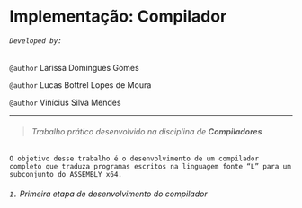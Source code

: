 # Implementação: Compilador

###### `Developed by:`

`@author` Larissa Domingues Gomes

`@author` Lucas Bottrel Lopes de Moura

`@author` Vinícius Silva Mendes

---

> ###### Trabalho prático desenvolvido na disciplina de **Compiladores**

    O objetivo desse trabalho é o desenvolvimento de um compilador completo que traduza programas escritos na linguagem fonte “L” para um subconjunto do ASSEMBLY x64.


###### `1.` Primeira etapa de desenvolvimento do compilador
